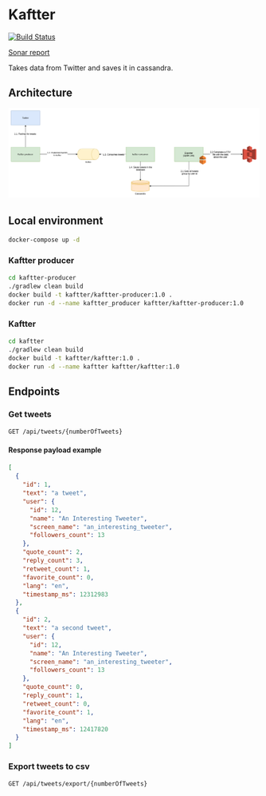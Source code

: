 # Kaftter

[![Build Status](https://travis-ci.com/3ldr0n/kaftter.svg?branch=master)](https://travis-ci.com/3ldr0n/kaftter)

[Sonar report](https://sonarcloud.io/dashboard?id=3ldr0n_kaftter)

Takes data from Twitter and saves it in cassandra.

## Architecture

![Architecture](./docs/kaftter.png)

## Local environment

```bash
docker-compose up -d
```

### Kaftter producer

```bash
cd kaftter-producer
./gradlew clean build
docker build -t kaftter/kaftter-producer:1.0 .
docker run -d --name kaftter_producer kaftter/kaftter-producer:1.0
```

### Kaftter

```bash
cd kaftter
./gradlew clean build
docker build -t kaftter/kaftter:1.0 .
docker run -d --name kaftter kaftter/kaftter:1.0
```

## Endpoints

### Get tweets

```bash
GET /api/tweets/{numberOfTweets}
```

#### Response payload example

```json
[
  {
    "id": 1,
    "text": "a tweet",
    "user": {
      "id": 12,
      "name": "An Interesting Tweeter",
      "screen_name": "an_interesting_tweeter",
      "followers_count": 13
    },
    "quote_count": 2,
    "reply_count": 3,
    "retweet_count": 1,
    "favorite_count": 0,
    "lang": "en",
    "timestamp_ms": 12312983
  },
  {
    "id": 2,
    "text": "a second tweet",
    "user": {
      "id": 12,
      "name": "An Interesting Tweeter",
      "screen_name": "an_interesting_tweeter",
      "followers_count": 13
    },
    "quote_count": 0,
    "reply_count": 1,
    "retweet_count": 0,
    "favorite_count": 1,
    "lang": "en",
    "timestamp_ms": 12417820
  }
]
```

### Export tweets to csv

```bash
GET /api/tweets/export/{numberOfTweets}
```
